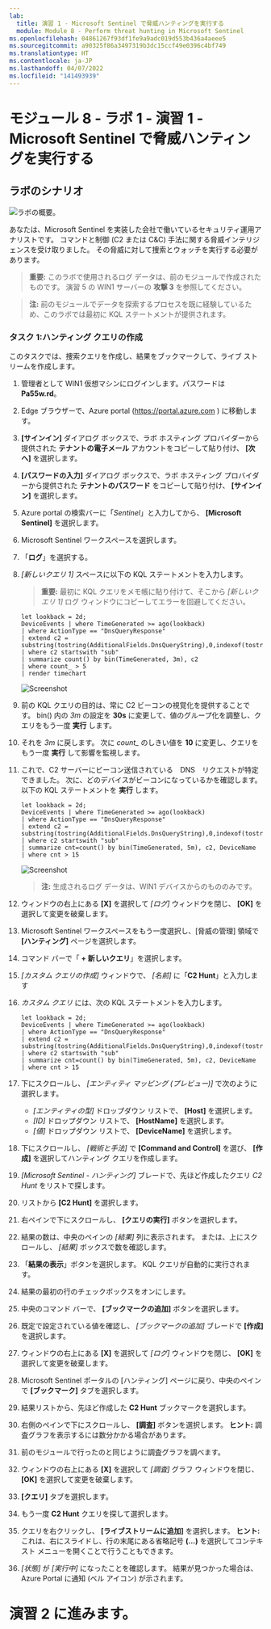 ```yaml
---
lab:
  title: 演習 1 - Microsoft Sentinel で脅威ハンティングを実行する
  module: Module 8 - Perform threat hunting in Microsoft Sentinel
ms.openlocfilehash: 04861267f93df1fe9a9adc019d553b436a4aeee5
ms.sourcegitcommit: a90325f86a3497319b3dc15ccf49e0396c4bf749
ms.translationtype: HT
ms.contentlocale: ja-JP
ms.lasthandoff: 04/07/2022
ms.locfileid: "141493939"
---
```

# <a name="module-8---lab-1---exercise-1---perform-threat-hunting-in-microsoft-sentinel"></a>モジュール 8 - ラボ 1 - 演習 1 - Microsoft Sentinel で脅威ハンティングを実行する

## <a name="lab-scenario"></a>ラボのシナリオ

![ラボの概要。](../Media/SC-200-Lab_Diagrams_Mod8_L1_Ex1.png)

あなたは、Microsoft Sentinel を実装した会社で働いているセキュリティ運用アナリストです。 コマンドと制御 (C2 または C&C) 手法に関する脅威インテリジェンスを受け取りました。 その脅威に対して捜索とウォッチを実行する必要があります。

>**重要:** このラボで使用されるログ データは、前のモジュールで作成されたものです。 演習 5 の WIN1 サーバーの **攻撃 3** を参照してください。

>**注:**  前のモジュールでデータを探索するプロセスを既に経験しているため、このラボでは最初に KQL ステートメントが提供されます。 


### <a name="task-1-create-a-hunting-query"></a>タスク 1:ハンティング クエリの作成

このタスクでは、捜索クエリを作成し、結果をブックマークして、ライブ ストリームを作成します。

1. 管理者として WIN1 仮想マシンにログインします。パスワードは **Pa55w.rd**。  

1. Edge ブラウザーで、Azure portal (https://portal.azure.com ) に移動します。

1. **[サインイン]** ダイアログ ボックスで、ラボ ホスティング プロバイダーから提供された **テナントの電子メール** アカウントをコピーして貼り付け、 **[次へ]** を選択します。

1. **[パスワードの入力]** ダイアログ ボックスで、ラボ ホスティング プロバイダーから提供された **テナントのパスワード** をコピーして貼り付け、 **[サインイン]** を選択します。

1. Azure portal の検索バーに「*Sentinel*」と入力してから、 **[Microsoft Sentinel]** を選択します。

1. Microsoft Sentinel ワークスペースを選択します。

1. 「**ログ**」を選択する。 

1. *[新しいクエリ 1]* スペースに以下の KQL ステートメントを入力します。

   >**重要:** 最初に KQL クエリをメモ帳に貼り付けて、そこから *[新しいクエリ 1]* ログ ウィンドウにコピーしてエラーを回避してください。

    ```KQL
    let lookback = 2d;
    DeviceEvents | where TimeGenerated >= ago(lookback) 
    | where ActionType == "DnsQueryResponse"
    | extend c2 = substring(tostring(AdditionalFields.DnsQueryString),0,indexof(tostring(AdditionalFields.DnsQueryString),"."))
    | where c2 startswith "sub"
    | summarize count() by bin(TimeGenerated, 3m), c2
    | where count_ > 5
    | render timechart 
    ```

    ![Screenshot](../Media/SC200_hunting1.png)

1. 前の KQL クエリの目的は、常に C2 ビーコンの視覚化を提供することです。 bin() 内の *3m* の設定を **30s** に変更して、値のグループ化を調整し、クエリをもう一度 **実行** します。

1. それを *3m* に戻します。 次に *count_* のしきい値を **10** に変更し、クエリをもう一度 **実行** して影響を監視します。

1. これで、C2 サーバーにビーコン送信されている　DNS　リクエストが特定できました。 次に、どのデバイスがビーコンになっているかを確認します。 以下の KQL ステートメントを **実行** します。

    ```KQL
    let lookback = 2d;
    DeviceEvents | where TimeGenerated >= ago(lookback) 
    | where ActionType == "DnsQueryResponse"
    | extend c2 = substring(tostring(AdditionalFields.DnsQueryString),0,indexof(tostring(AdditionalFields.DnsQueryString),".")) 
    | where c2 startswith "sub"
    | summarize cnt=count() by bin(TimeGenerated, 5m), c2, DeviceName
    | where cnt > 15
    ```

    ![Screenshot](../Media/SC200_hunting2.png)

    >**注:**  生成されるログ データは、WIN1 デバイスからのもののみです。

1. ウィンドウの右上にある **[X]** を選択して *[ログ]* ウィンドウを閉じ、 **[OK]** を選択して変更を破棄します。 

1. Microsoft Sentinel ワークスペースをもう一度選択し、[脅威の管理] 領域で **[ハンティング]** ページを選択します。

1. コマンド バーで「 **+ 新しいクエリ**」を選択します。

1. *[カスタム クエリの作成]* ウィンドウで、 *[名前]* に「**C2 Hunt**」と入力します

1. *カスタム クエリ* には、次の KQL ステートメントを入力します。

    ```KQL
    let lookback = 2d;
    DeviceEvents | where TimeGenerated >= ago(lookback) 
    | where ActionType == "DnsQueryResponse"
    | extend c2 = substring(tostring(AdditionalFields.DnsQueryString),0,indexof(tostring(AdditionalFields.DnsQueryString),"."))
    | where c2 startswith "sub"
    | summarize cnt=count() by bin(TimeGenerated, 5m), c2, DeviceName
    | where cnt > 15
    ```

1. 下にスクロールし、 *[エンティティ マッピング (プレビュー)]* で次のように選択します。

    - *[エンティティの型]* ドロップダウン リストで、 **[Host]** を選択します。
    - *[ID]* ドロップダウン リストで、 **[HostName]** を選択します。
    - *[値]* ドロップダウン リストで、 **[DeviceName]** を選択します。

1. 下にスクロールし、 *[戦術と手法]* で **[Command and Control]** を選び、 **[作成]** を選択してハンティング クエリを作成します。

1. *[Microsoft Sentinel - ハンティング]* ブレードで、先ほど作成したクエリ *C2 Hunt* をリストで探します。

1. リストから **[C2 Hunt]** を選択します。

1. 右ペインで下にスクロールし、 **[クエリの実行]** ボタンを選択します。

1. 結果の数は、中央のペインの *[結果]* 列に表示されます。 または、上にスクロールし、 *[結果]* ボックスで数を確認します。

1. 「**結果の表示**」ボタンを選択します。 KQL クエリが自動的に実行されます。

1. 結果の最初の行のチェックボックスをオンにします。 

1. 中央のコマンド バーで、 **[ブックマークの追加]** ボタンを選択します。

1. 既定で設定されている値を確認し、 *[ブックマークの追加]* ブレードで **[作成]** を選択します。

1. ウィンドウの右上にある **[X]** を選択して *[ログ]* ウィンドウを閉じ、 **[OK]** を選択して変更を破棄します。 

1. Microsoft Sentinel ポータルの [ハンティング] ページに戻り、中央のペインで **[ブックマーク]** タブを選択します。

1. 結果リストから、先ほど作成した **C2 Hunt** ブックマークを選択します。

1. 右側のペインで下にスクロールし、 **[調査]** ボタンを選択します。 **ヒント:** 調査グラフを表示するには数分かかる場合があります。

1. 前のモジュールで行ったのと同じように調査グラフを調べます。

1. ウィンドウの右上にある **[X]** を選択して *[調査]* グラフ ウィンドウを閉じ、 **[OK]** を選択して変更を破棄します。 

1. **[クエリ]** タブを選択します。

1. もう一度 **C2 Hunt** クエリを探して選択します。

1. クエリを右クリックし、 **[ライブストリームに追加]** を選択します。 **ヒント:** これは、右にスライドし、行の末尾にある省略記号 **(...)** を選択してコンテキスト メニューを開くことで行うこともできます。

1. *[状態]* が *[実行中]* になったことを確認します。 結果が見つかった場合は、Azure Portal に通知 (ベル アイコン) が示されます。

# <a name="proceed-to-exercise-2"></a>演習 2 に進みます。
